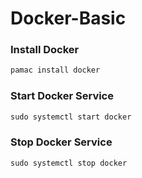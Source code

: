 <h1>Docker-Basic</h1>

### Install Docker
```xml
pamac install docker
```

### Start Docker Service
```xml
sudo systemctl start docker
```

### Stop Docker Service
```xml
sudo systemctl stop docker
```
